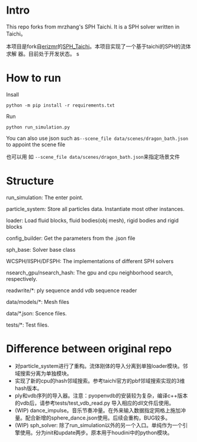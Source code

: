 # Intro
This repo forks from mrzhang's SPH Taichi. It is a SPH solver written in Taichi。

本项目是fork自[erizmr](https://github.com/erizmr)的[SPH_Taichi](https://github.com/erizmr/SPH_Taichi)。本项目实现了一个基于taichi的SPH的流体求解
器。目前处于开发状态。
s
# How to run

Insall
```
python -m pip install -r requirements.txt
```

Run
```
python run_simulation.py
```
You can also use json such as`--scene_file data/scenes/dragon_bath.json` to appoint the scene file

也可以用 如 `--scene_file data/scenes/dragon_bath.json`来指定场景文件


# Structure
run_simulation: The enter point.

particle_system: Store all particles data. Instantiate most other instances.

loader: Load fluid blocks, fluid bodies(obj mesh), rigid bodies and rigid blocks

config_builder: Get the parameters from the .json file

sph_base: Solver base class

WCSPH/IISPH/DFSPH: The implementations of different SPH solvers

nsearch_gpu/nsearch_hash: The gpu and cpu neighborhood search, respectively.

readwrite/*: ply sequence andd vdb sequence reader

data/models/*: Mesh files

data/*.json: Scence files.

tests/*: Test files.

# Difference between original repo
- 对particle_system进行了重构。流体刚体的导入分离到单独loader模块。邻域搜索分离为单独模块。
- 实现了新的cpu的hash邻域搜索。参考taichi官方的pbf邻域搜索实现的3维hash版本。
- ply和vdb序列的导入器。注意：pyopenvdb的安装较为复杂，编译c++版本的vdb后，请参考tests/test_vdb_read.py 导入相应的dll文件后使用。
- (WIP) dance_impulse。音乐节奏冲量。在外来输入数据指定网格上施加冲量。配合新增的sphere_dance.json使用。后续会重构，BUG较多。
- (WIP) sph_solver: 除了run_simulation以外的另一个入口。单纯作为一个引擎使用。分为init和update两步。原本用于houdini中的python模块。
